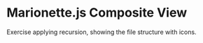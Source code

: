 # Marionette.js Composite View

Exercise applying recursion, showing the file structure with icons.
